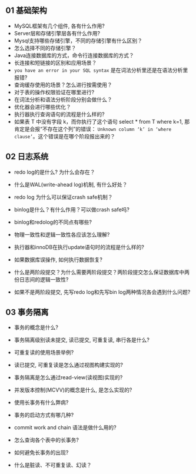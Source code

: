 ## 01 基础架构

- MySQL框架有几个组件, 各有什么作用?
- Server层和存储引擎层各有什么作用?
- Mysql支持哪些存储引擎，不同的存储引擎有什么区别？
- 怎么选择不同的存储引擎？
- Java连接数据库的方式，命令行连接数据库的方式？
- 长连接和短链接的区别和应用场景？
- `you have an error in your SQL syntax` 是在词法分析里还是在语法分析里报错?
- 查询缓存使用的场景？怎么进行按需使用？
- 对于表的操作权限验证在哪里进行?
- 在词法分析和语法分析阶段分别会做什么？
- 优化器会进行哪些优化？
- 执行器执行查询语句的流程是什么样的?
- 如果表 T 中没有字段 k，而你执行了这个语句 select * from T where k=1, 那肯定是会报“不存在这个列”的错误： `Unknown column ‘k’ in ‘where clause’`。这个错误是在哪个阶段报出来的？



## 02 日志系统

- redo log的是什么? 为什么会存在？

- 什么是WAL(write-ahead log)机制, 有什么好处？
- redo log 为什么可以保证crash safe机制？
- binlog是什么？有什么作用？可以做crash safe吗?
- binlog和redolog的不同点有哪些?
- 物理一致性和逻辑一致性各应该怎么理解?
- 执行器和innoDB在执行update语句时的流程是什么样的?
- 如果数据库误操作, 如何执行数据恢复?
- 什么是两阶段提交？为什么需要两阶段提交？两阶段提交怎么保证数据库中两份日志间的逻辑一致性?
- 如果不是两阶段提交, 先写redo log和先写bin log两种情况各会遇到什么问题?



## 03 事务隔离

- 事务的概念是什么?

- 事务隔离级别读未提交, 读已提交, 可重复读, 串行各是什么?

- 可重复读的使用场景举例? 
- 读已提交, 可重复读是怎么通过视图构建实现的?
- 事务隔离是怎么通过read-view(读视图)实现的?
- 并发版本控制(MCVV)的概念是什么, 是怎么实现的?
- 使用长事务有什么弊病? 
- 事务的启动方式有哪几种?
- commit work and chain 语法是做什么用的?
- 怎么查询各个表中的长事务?
- 如何避免长事务的出现?
- 什么是脏读、不可重复读、幻读？

